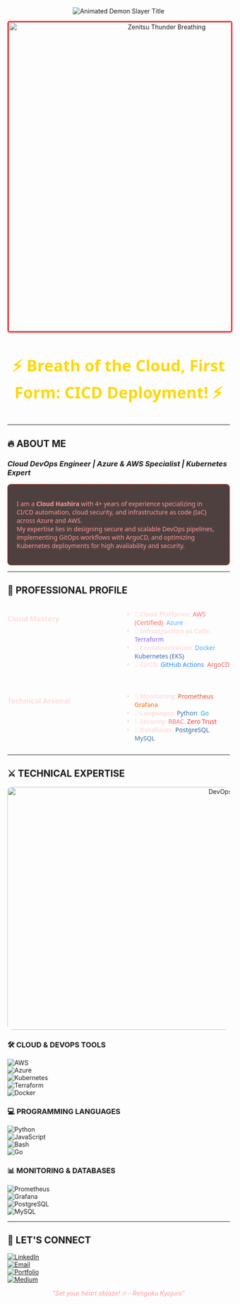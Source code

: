 <div align="center">

<!-- Animated Demon Slayer Title -->
<img src="https://readme-typing-svg.demolab.com?font=Kanit&weight=800&size=35&duration=4000&pause=1000&color=F71E1E&center=true&vCenter=true&width=600&height=90&lines=%E9%AC%BC%E6%BB%85%E3%81%AE%E5%88%83THIS+IS+RAHUL;DevOps+Engineer;CLOUD+HASHIRA+%F0%9F%94%A5" alt="Animated Demon Slayer Title" />

<!-- Zenitsu GIF resized for better display -->
<p>
  <img src="./Add-ons/218883.gif" alt="Zenitsu Thunder Breathing" width="700" style="border-radius: 5px; border: 3px solid #ff2a2a;" />
</p>

<h3 align="center" style="color: gold; font-family: 'Segoe UI', Tahoma, Geneva, Verdana, sans-serif; font-weight: 700; font-size: 36px;">
⚡ Breath of the Cloud, First Form: CICD Deployment! ⚡
</h3>

</div>

---

## 🔥 ABOUT ME
### *Cloud DevOps Engineer | Azure & AWS Specialist | Kubernetes Expert*

<div style="background: rgba(20, 0, 0, 0.75); padding: 20px; border-radius: 8px; border: 1px dashed #ff2a2a; color: #ff9999; font-family: 'Segoe UI', Tahoma, Geneva, Verdana, sans-serif;">

I am a **Cloud Hashira** with 4+ years of experience specializing in CI/CD automation, cloud security, and infrastructure as code (IaC) across Azure and AWS.  
My expertise lies in designing secure and scalable DevOps pipelines, implementing GitOps workflows with ArgoCD, and optimizing Kubernetes deployments for high availability and security.

</div>

---

## 🚀 PROFESSIONAL PROFILE

<div style="display: grid; grid-template-columns: repeat(2, 1fr); gap: 25px; text-align: left; color: #ffdddd; font-family: 'Segoe UI', Tahoma, Geneva, Verdana, sans-serif;">

### Cloud Mastery  
- 🔹 **Cloud Platforms**: <span style="color: #ff6b6b;">AWS (Certified)</span>, <span style="color: #6ba8ff;">Azure</span>  
- 🔹 **Infrastructure as Code**: <span style="color: #8a63ff;">Terraform</span>  
- 🔹 **Containerization**: <span style="color: #4dabf7;">Docker</span>, <span style="color: #4267b2;">Kubernetes (EKS)</span>  
- 🔹 **CI/CD**: <span style="color: #2088ff;">GitHub Actions</span>, <span style="color: #ef5b5b;">ArgoCD</span>

### Technical Arsenal  
- 🔹 **Monitoring**: <span style="color: #e6522c;">Prometheus</span>, <span style="color: #f46800;">Grafana</span>  
- 🔹 **Languages**: <span style="color: #3776ab;">Python</span>, <span style="color: #00add8;">Go</span>  
- 🔹 **Security**: <span style="color: #ff6b6b;">RBAC</span>, <span style="color: #ff2a2a;">Zero Trust</span>  
- 🔹 **Databases**: <span style="color: #316192;">PostgreSQL</span>, <span style="color: #4479A1;">MySQL</span>

</div>

---

## ⚔️ TECHNICAL EXPERTISE

<p align="right">
  <img src="https://user-images.githubusercontent.com/74038190/212750155-3ceddfbd-19d3-40a3-87af-8d329c8323c4.gif" alt="DevOps Tools" width="550" style="border-radius: 10px;" />
</p>

### 🛠️ CLOUD & DEVOPS TOOLS  
![AWS](https://img.shields.io/badge/AWS-%23FF9900.svg?style=for-the-badge&logo=amazon-aws&logoColor=white)  
![Azure](https://img.shields.io/badge/Azure-%230072C6.svg?style=for-the-badge&logo=microsoft-azure&logoColor=white)  
![Kubernetes](https://img.shields.io/badge/Kubernetes-%23326ce5.svg?style=for-the-badge&logo=kubernetes&logoColor=white)  
![Terraform](https://img.shields.io/badge/Terraform-%235835CC.svg?style=for-the-badge&logo=terraform&logoColor=white)  
![Docker](https://img.shields.io/badge/Docker-%230db7ed.svg?style=for-the-badge&logo=docker&logoColor=white)  

### 💻 PROGRAMMING LANGUAGES  
![Python](https://img.shields.io/badge/Python-%233776AB.svg?style=for-the-badge&logo=python&logoColor=white)  
![JavaScript](https://img.shields.io/badge/JavaScript-%23323330.svg?style=for-the-badge&logo=javascript&logoColor=%23F7DF1E)  
![Bash](https://img.shields.io/badge/Bash-%23121011.svg?style=for-the-badge&logo=gnu-bash&logoColor=white)  
![Go](https://img.shields.io/badge/Go-%2300ADD8.svg?style=for-the-badge&logo=go&logoColor=white)  

### 📊 MONITORING & DATABASES  
![Prometheus](https://img.shields.io/badge/Prometheus-%23E6522C.svg?style=for-the-badge&logo=prometheus&logoColor=white)  
![Grafana](https://img.shields.io/badge/Grafana-%23F46800.svg?style=for-the-badge&logo=grafana&logoColor=white)  
![PostgreSQL](https://img.shields.io/badge/PostgreSQL-%23316192.svg?style=for-the-badge&logo=postgresql&logoColor=white)  
![MySQL](https://img.shields.io/badge/MySQL-%234479A1.svg?style=for-the-badge&logo=mysql&logoColor=white)  

---

## 🌸 LET'S CONNECT

[![LinkedIn](https://img.shields.io/badge/LinkedIn-0077B5?style=for-the-badge&logo=linkedin&logoColor=white)](https://www.linkedin.com/in/rahul-ambaragonda-79322127a/)  
[![Email](https://img.shields.io/badge/Email-D14836?style=for-the-badge&logo=gmail&logoColor=white)](mailto:rahulambaragonda@gmail.com)  
[![Portfolio](https://img.shields.io/badge/Portfolio-4285F4?style=for-the-badge&logo=googlechrome&logoColor=white)](https://www.azuresimplified.com/myprotifolio.html)  
[![Medium](https://img.shields.io/badge/Medium-12100E?style=for-the-badge&logo=medium&logoColor=white)](https://cloudsimplified.hashnode.dev/)  

<p align="center" style="color: #ff9999; font-style: italic;">
  "Set your heart ablaze! 🔥 - Rengoku Kyojuro"
